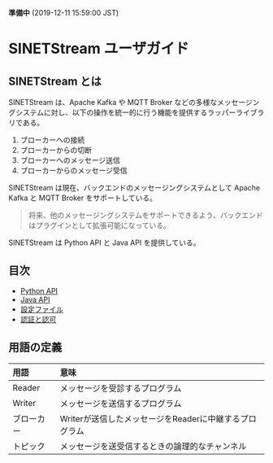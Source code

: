 **準備中** (2019-12-11 15:59:00 JST)

<!--
Copyright (C) 2019 National Institute of Informatics

Licensed to the Apache Software Foundation (ASF) under one
or more contributor license agreements.  See the NOTICE file
distributed with this work for additional information
regarding copyright ownership.  The ASF licenses this file
to you under the Apache License, Version 2.0 (the
"License"); you may not use this file except in compliance
with the License.  You may obtain a copy of the License at

  http://www.apache.org/licenses/LICENSE-2.0

Unless required by applicable law or agreed to in writing,
software distributed under the License is distributed on an
"AS IS" BASIS, WITHOUT WARRANTIES OR CONDITIONS OF ANY
KIND, either express or implied.  See the License for the
specific language governing permissions and limitations
under the License.
-->

# SINETStream ユーザガイド

## SINETStream とは

SINETStream は、Apache Kafka や MQTT Broker などの多様なメッセージングシステムに対し、以下の操作を統一的に行う機能を提供するラッパーライブラリである。

1. ブローカーへの接続
1. ブローカーからの切断
1. ブローカーへのメッセージ送信
1. ブローカーからのメッセージ受信

SINETStream は現在、バックエンドのメッセージングシステムとして Apache Kafka と MQTT Broker をサポートしている。

> 将来、他のメッセージングシステムをサポートできるよう、バックエンドはプラグインとして拡張可能になっている。

SINETStream は Python API と Java API を提供している。

## 目次

* [Python API](api-python.md)
* [Java API](api-java.md)
* [設定ファイル](config.md)
* [認証と認可](auth.md)

## 用語の定義

| 用語 | 意味 |
| :--- | :--- |
| Reader | メッセージを受診するプログラム |
| Writer | メッセージを送信するプログラム |
| ブローカー | Writerが送信したメッセージをReaderに中継するプログラム |
| トピック | メッセージを送受信するときの論理的なチャンネル |
